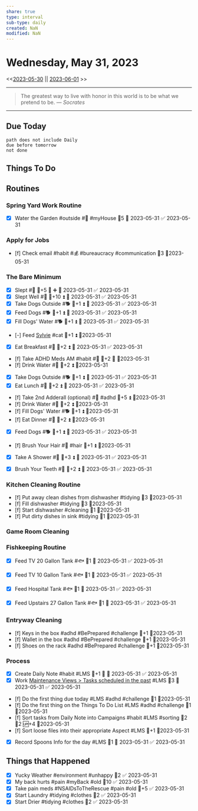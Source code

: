 ```yaml
---
share: true
type: interval
sub-type: daily
created: NaN 
modified: NaN
---
```

# Wednesday, May 31, 2023
<<[2023-05-30](./2023-05-30.md) || [2023-06-01](./2023-06-01.md) >>

---

> The greatest way to live with honor in this world is to be what we pretend to be.
> — <cite>Socrates</cite>

---
## Due Today
```tasks
path does not include Daily
due before tomorrow
not done
```

## Things To Do



























































## Routines
### Spring Yard Work Routine
- [x] Water the Garden #outside #🌱 #myHouse 🥄5 📅 2023-05-31 ✅ 2023-05-31


### Apply for Jobs
- [f] Check email #habit #💰 #bureaucracy #communication 🥄3 📆2023-05-31


### The Bare Minimum
- [x] Slept #🛌 🥄+5 🔺 ➕ 📅 2023-05-31 ✅ 2023-05-31
- [x] Slept Well #🛌 🥄+10 ⏫ 📅 2023-05-31 ✅ 2023-05-31
- [x] Take Dogs Outside #🐕 🥄+1 ⏫ 📅 2023-05-31 ✅ 2023-05-31
- [x] Feed Dogs #🐕 🥄+1 ⏫ 📅 2023-05-31 ✅ 2023-05-31
- [x] Fill Dogs' Water #🐕 🥄+1 ⏫ 📅 2023-05-31 ✅ 2023-05-31
- [-] Feed [Sylvie](../../03%20-%20Belonging%20%F0%9F%91%AA/00%20-%20The%20Pack%20%F0%9F%90%95/Sylvie.md) #cat 🥄+1 ⏫ 📆2023-05-31
- [x] Eat Breakfast #🍎 🥄+2 ⏫ 📅 2023-05-31 ✅ 2023-05-31
- [f] Take ADHD Meds AM #habit #💊 🥄+2 🔺 📆2023-05-31
- [f] Drink Water #🌊 🥄+2 ⏫ 📆2023-05-31
- [x] Take Dogs Outside #🐕 🥄+1 ⏫ 📅 2023-05-31 ✅ 2023-05-31
- [x] Eat Lunch #🍎 🥄+2 ⏫ 📅 2023-05-31 ✅ 2023-05-31
- [f] Take 2nd Adderall (optional) #💊 #adhd 🥄+5 ⏫ 📆2023-05-31
- [f] Drink Water #🌊  🥄+2 ⏫ 📆2023-05-31
- [f] Fill Dogs' Water #🐕 🥄+1 ⏫ 📆2023-05-31
- [f] Eat Dinner #🍎 🥄+2 ⏫ 📆2023-05-31
- [x] Feed Dogs #🐕 🥄+1 ⏫ 📅 2023-05-31 ✅ 2023-05-31
- [f] Brush Your Hair #🚿 #hair 🥄+1 ⏫ 📆2023-05-31
- [x] Take A Shower #🚿 🥄+3 ⏫ 📅 2023-05-31 ✅ 2023-05-31
- [x] Brush Your Teeth #🚿 🥄+2 ⏫ 📅 2023-05-31 ✅ 2023-05-31


### Kitchen Cleaning Routine
- [f] Put away clean dishes from dishwasher #tidying 🥄3 📆2023-05-31
- [f] Fill dishwasher #tidying 🥄3 📆2023-05-31
- [f] Start dishwasher #cleaning 🥄1 📆2023-05-31
- [f] Put dirty dishes in sink #tidying 🥄1 📆2023-05-31


### Game Room Cleaning


### Fishkeeping Routine
- [x] Feed TV 20 Gallon Tank #🐟 🥄1 📅 2023-05-31 ✅ 2023-05-31
- [x] Feed TV 10 Gallon Tank #🐟 🥄1 📅 2023-05-31 ✅ 2023-05-31
- [x] Feed Hospital Tank #🐟 🥄1 📅 2023-05-31 ✅ 2023-05-31
- [x] Feed Upstairs 27 Gallon Tank #🐟 🥄1 📅 2023-05-31 ✅ 2023-05-31


### Entryway Cleaning
- [f] Keys in the box #adhd #BePrepared #challenge 🥄+1 📆2023-05-31
- [f] Wallet in the box #adhd #BePrepared #challenge 🥄+1 📆2023-05-31
- [f] Shoes on the rack #adhd #BePrepared #challenge 🥄+1 📆2023-05-31


### Process
- [x] Create Daily Note #habit #LMS 🥄+1 🔺 📅 2023-05-31 ✅ 2023-05-31
- [x] Work [Maintenance Views > Tasks scheduled in the past](../02%20-%20Tools/Maintenance%20Views.md#Tasks%20scheduled%20in%20the%20past) #LMS 🥄3 📅 2023-05-31 ✅ 2023-05-31
- [f] Do the first thing due today #LMS #adhd #challenge 🥄1 📆2023-05-31
- [f] Do the first thing on the Things To Do List #LMS #adhd #challenge 🥄1 📆2023-05-31
- [f] Sort tasks from Daily Note into Campaigns #habit #LMS #sorting 🍅2 🥄2 🆙+4  📆2023-05-31
- [f] Sort loose files into their appropriate Aspect #LMS 🥄+1  📆2023-05-31
- [x] Record Spoons Info for the day #LMS 🥄1 📅 2023-05-31 ✅ 2023-05-31




## Things that Happened
- [x] Yucky Weather #environment #unhappy 🥄2 ✅ 2023-05-31
- [x] My back hurts #pain #myBack #old 🥄10 ✅ 2023-05-31
- [x] Take pain meds #NSAIDsToTheRescue #pain #old 🥄+5 ✅ 2023-05-31
- [x] Start Laundry #tidying #clothes 🥄2 ✅ 2023-05-31
- [x] Start Drier #tidying #clothes 🥄2 ✅ 2023-05-31